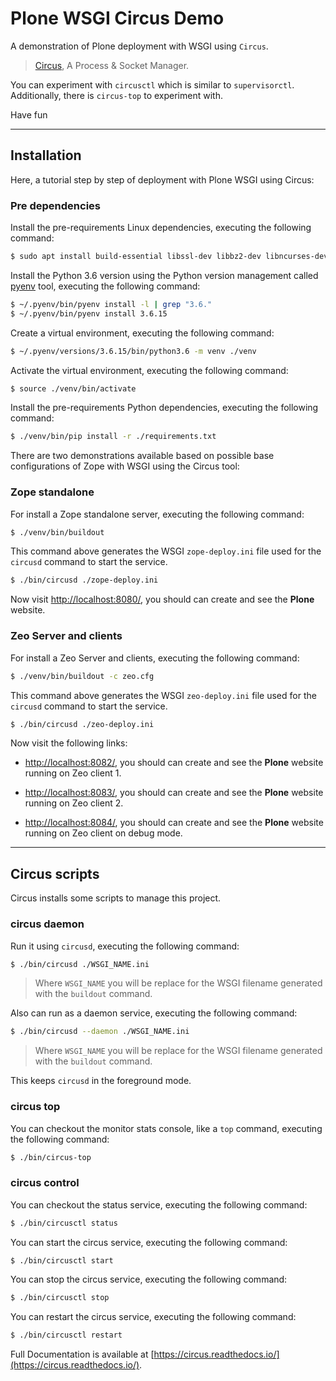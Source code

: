 # Plone WSGI Circus Demo

A demonstration of Plone deployment with WSGI using ``Circus``.

> [Circus](https://circus.readthedocs.io/), A Process & Socket Manager.

You can experiment with ``circusctl`` which is similar to
``supervisorctl``.
Additionally, there is ``circus-top`` to experiment with.

Have fun

---

## Installation

Here, a tutorial step by step of deployment with Plone WSGI using Circus:

### Pre dependencies

Install the pre-requirements Linux dependencies, executing the following command:

```bash
$ sudo apt install build-essential libssl-dev libbz2-dev libncurses-dev libffi-dev libreadline-dev libtk-img-dev liblzma-dev libsqlite3-dev libpcre3-dev
```

Install the Python 3.6 version using the Python version management called [pyenv](https://github.com/pyenv/pyenv) tool, executing the following command:

```bash
$ ~/.pyenv/bin/pyenv install -l | grep "3.6."
$ ~/.pyenv/bin/pyenv install 3.6.15
```

Create a virtual environment, executing the following command:

```bash
$ ~/.pyenv/versions/3.6.15/bin/python3.6 -m venv ./venv
```

Activate the virtual environment, executing the following command:

```bash
$ source ./venv/bin/activate
```

Install the pre-requirements Python dependencies, executing the following command:

```bash
$ ./venv/bin/pip install -r ./requirements.txt
```

There are two demonstrations available based on possible base configurations of Zope with WSGI using the Circus tool:

### Zope standalone

For install a Zope standalone server, executing the following command:

```bash
$ ./venv/bin/buildout
```

This command above generates the WSGI ``zope-deploy.ini`` file used for the ``circusd`` command to start the service.

```bash
$ ./bin/circusd ./zope-deploy.ini
```

Now visit [http://localhost:8080/](http://localhost:8080/), you should can create and see the **Plone** website.

### Zeo Server and clients

For install a Zeo Server and clients, executing the following command:

```bash
$ ./venv/bin/buildout -c zeo.cfg
```

This command above generates the WSGI ``zeo-deploy.ini`` file used for the ``circusd`` command to start the service.

```bash
$ ./bin/circusd ./zeo-deploy.ini
```

Now visit the following links:

- [http://localhost:8082/](http://localhost:8082/), you should can create and see the **Plone** website running on Zeo client 1.

- [http://localhost:8083/](http://localhost:8083/), you should can create and see the **Plone** website running on Zeo client 2.

- [http://localhost:8084/](http://localhost:8084/), you should can create and see the **Plone** website running on Zeo client on debug mode.


---

## Circus scripts

Circus installs some scripts to manage this project.

### circus daemon

Run it using ``circusd``, executing the following command:

```bash
$ ./bin/circusd ./WSGI_NAME.ini
```

> Where ``WSGI_NAME`` you will be replace for the WSGI filename generated with the ``buildout`` command.

Also can run as a daemon service, executing the following command:

```bash
$ ./bin/circusd --daemon ./WSGI_NAME.ini
```

> Where ``WSGI_NAME`` you will be replace for the WSGI filename generated with the ``buildout`` command.

This keeps ``circusd`` in the foreground mode.

### circus top

You can checkout the monitor stats console, like a ``top`` command, executing the following command:

```bash
$ ./bin/circus-top
```

### circus control

You can checkout the status service, executing the following command:

```bash
$ ./bin/circusctl status
```

You can start the circus service, executing the following command:

```bash
$ ./bin/circusctl start
```

You can stop the circus service, executing the following command:

```bash
$ ./bin/circusctl stop
```

You can restart the circus service, executing the following command:

```bash
$ ./bin/circusctl restart
```

Full Documentation is available at [https://circus.readthedocs.io/](https://circus.readthedocs.io/).
